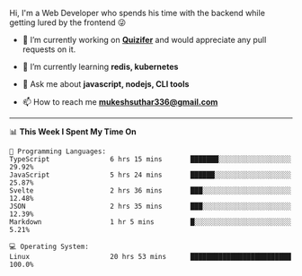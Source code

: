 Hi, I'm a Web Developer who spends his time with the backend while getting lured by the frontend 😜

- 🔭 I’m currently working on **[Quizifer](https://github.com/SutharMukesh/Quizifer/)** and would appreciate any pull requests on it.

- 🌱 I’m currently learning **redis, kubernetes**

- 💬 Ask me about **javascript, nodejs, CLI tools**

- 📫 How to reach me **mukeshsuthar336@gmail.com**

---
<!--START_SECTION:waka-->
📊 **This Week I Spent My Time On** 

```text
💬 Programming Languages: 
TypeScript               6 hrs 15 mins       ███████░░░░░░░░░░░░░░░░░░   29.92% 
JavaScript               5 hrs 24 mins       ██████░░░░░░░░░░░░░░░░░░░   25.87% 
Svelte                   2 hrs 36 mins       ███░░░░░░░░░░░░░░░░░░░░░░   12.48% 
JSON                     2 hrs 35 mins       ███░░░░░░░░░░░░░░░░░░░░░░   12.39% 
Markdown                 1 hr 5 mins         █░░░░░░░░░░░░░░░░░░░░░░░░   5.21%

💻 Operating System: 
Linux                    20 hrs 53 mins      █████████████████████████   100.0%

```


<!--END_SECTION:waka-->
